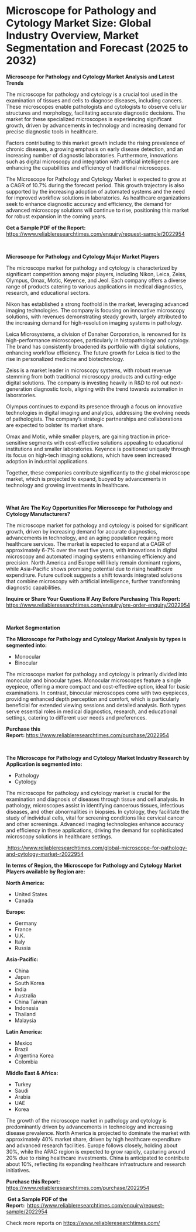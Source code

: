 <p><h1>Microscope for Pathology and Cytology Market Size: Global Industry Overview, Market Segmentation and Forecast (2025 to 2032)</h1></p><p><strong>Microscope for Pathology and Cytology Market Analysis and Latest Trends</strong></p>
<p><p>The microscope for pathology and cytology is a crucial tool used in the examination of tissues and cells to diagnose diseases, including cancers. These microscopes enable pathologists and cytologists to observe cellular structures and morphology, facilitating accurate diagnostic decisions. The market for these specialized microscopes is experiencing significant growth, driven by advancements in technology and increasing demand for precise diagnostic tools in healthcare.</p><p>Factors contributing to this market growth include the rising prevalence of chronic diseases, a growing emphasis on early disease detection, and an increasing number of diagnostic laboratories. Furthermore, innovations such as digital microscopy and integration with artificial intelligence are enhancing the capabilities and efficiency of traditional microscopes.</p><p>The Microscope for Pathology and Cytology Market is expected to grow at a CAGR of 10.7% during the forecast period. This growth trajectory is also supported by the increasing adoption of automated systems and the need for improved workflow solutions in laboratories. As healthcare organizations seek to enhance diagnostic accuracy and efficiency, the demand for advanced microscopy solutions will continue to rise, positioning this market for robust expansion in the coming years.</p></p>
<p><strong>Get a Sample PDF of the Report:&nbsp;</strong> <a href="https://www.reliableresearchtimes.com/enquiry/request-sample/2022954?utm_campaign=3320&utm_medium=2&utm_source=Github&utm_content=ia&utm_term=29032025&utm_id=microscope-for-pathology-and-cytology">https://www.reliableresearchtimes.com/enquiry/request-sample/2022954</a></p>
<p>&nbsp;</p>
<p><strong>Microscope for Pathology and Cytology Major Market Players</strong></p>
<p><p>The microscope market for pathology and cytology is characterized by significant competition among major players, including Nikon, Leica, Zeiss, Olympus, Omax, Motic, Keyence, and Jeol. Each company offers a diverse range of products catering to various applications in medical diagnostics, research, and educational sectors.</p><p>Nikon has established a strong foothold in the market, leveraging advanced imaging technologies. The company is focusing on innovative microscopy solutions, with revenues demonstrating steady growth, largely attributed to the increasing demand for high-resolution imaging systems in pathology.</p><p>Leica Microsystems, a division of Danaher Corporation, is renowned for its high-performance microscopes, particularly in histopathology and cytology. The brand has consistently broadened its portfolio with digital solutions, enhancing workflow efficiency. The future growth for Leica is tied to the rise in personalized medicine and biotechnology.</p><p>Zeiss is a market leader in microscopy systems, with robust revenue stemming from both traditional microscopy products and cutting-edge digital solutions. The company is investing heavily in R&D to roll out next-generation diagnostic tools, aligning with the trend towards automation in laboratories.</p><p>Olympus continues to expand its presence through a focus on innovative technologies in digital imaging and analytics, addressing the evolving needs of pathologists. The company’s strategic partnerships and collaborations are expected to bolster its market share.</p><p>Omax and Motic, while smaller players, are gaining traction in price-sensitive segments with cost-effective solutions appealing to educational institutions and smaller laboratories. Keyence is positioned uniquely through its focus on high-tech imaging solutions, which have seen increased adoption in industrial applications.</p><p>Together, these companies contribute significantly to the global microscope market, which is projected to expand, buoyed by advancements in technology and growing investments in healthcare.</p></p>
<p>&nbsp;</p>
<p><strong>What Are The Key Opportunities For Microscope for Pathology and Cytology Manufacturers?</strong></p>
<p><p>The microscope market for pathology and cytology is poised for significant growth, driven by increasing demand for accurate diagnostics, advancements in technology, and an aging population requiring more healthcare services. The market is expected to expand at a CAGR of approximately 6-7% over the next five years, with innovations in digital microscopy and automated imaging systems enhancing efficiency and precision. North America and Europe will likely remain dominant regions, while Asia-Pacific shows promising potential due to rising healthcare expenditure. Future outlook suggests a shift towards integrated solutions that combine microscopy with artificial intelligence, further transforming diagnostic capabilities.</p></p>
<p><strong>Inquire or Share Your Questions If Any Before Purchasing This Report:</strong> <a href="https://www.reliableresearchtimes.com/enquiry/pre-order-enquiry/2022954?utm_campaign=3320&utm_medium=2&utm_source=Github&utm_content=ia&utm_term=29032025&utm_id=microscope-for-pathology-and-cytology">https://www.reliableresearchtimes.com/enquiry/pre-order-enquiry/2022954</a></p>
<p>&nbsp;</p>
<p><strong>Market Segmentation</strong></p>
<p><strong>The Microscope for Pathology and Cytology Market Analysis by types is segmented into:</strong></p>
<p><ul><li>Monocular</li><li>Binocular</li></ul></p>
<p><p>The microscope market for pathology and cytology is primarily divided into monocular and binocular types. Monocular microscopes feature a single eyepiece, offering a more compact and cost-effective option, ideal for basic examinations. In contrast, binocular microscopes come with two eyepieces, providing enhanced depth perception and comfort, which is particularly beneficial for extended viewing sessions and detailed analysis. Both types serve essential roles in medical diagnostics, research, and educational settings, catering to different user needs and preferences.</p></p>
<p><strong>Purchase this Report:&nbsp;</strong><a href="https://www.reliableresearchtimes.com/purchase/2022954?utm_campaign=3320&utm_medium=2&utm_source=Github&utm_content=ia&utm_term=29032025&utm_id=microscope-for-pathology-and-cytology">https://www.reliableresearchtimes.com/purchase/2022954</a></p>
<p>&nbsp;</p>
<p><strong>The Microscope for Pathology and Cytology Market Industry Research by Application is segmented into:</strong></p>
<p><ul><li>Pathology</li><li>Cytology</li></ul></p>
<p><p>The microscope for pathology and cytology market is crucial for the examination and diagnosis of diseases through tissue and cell analysis. In pathology, microscopes assist in identifying cancerous tissues, infectious diseases, and other abnormalities in biopsies. In cytology, they facilitate the study of individual cells, vital for screening conditions like cervical cancer and other screenings. Advanced imaging technologies enhance accuracy and efficiency in these applications, driving the demand for sophisticated microscopy solutions in healthcare settings.</p></p>
<p><a href="https://www.reliableresearchtimes.com/global-microscope-for-pathology-and-cytology-market-r2022954?utm_campaign=3320&utm_medium=2&utm_source=Github&utm_content=ia&utm_term=29032025&utm_id=microscope-for-pathology-and-cytology">&nbsp;https://www.reliableresearchtimes.com/global-microscope-for-pathology-and-cytology-market-r2022954</a></p>
<p><strong>In terms of Region, the Microscope for Pathology and Cytology Market Players available by Region are:</strong></p>
<p>
    <p> <strong> North America: </strong>
        <ul>
            <li>United States</li>
            <li>Canada</li>
        </ul>
        </p> 
    <p> <strong> Europe: </strong>
        <ul>
            <li>Germany</li>
            <li>France</li>
            <li>U.K.</li>
            <li>Italy</li>
            <li>Russia</li>
        </ul>
        </p> 
    <p> <strong> Asia-Pacific: </strong>
        <ul>
            <li>China</li>
            <li>Japan</li>
            <li>South Korea</li>
            <li>India</li>
            <li>Australia</li>
            <li>China Taiwan</li>
            <li>Indonesia</li>
            <li>Thailand</li>
            <li>Malaysia</li>
        </ul>
        </p> 
    <p> <strong> Latin America: </strong>
        <ul>
            <li>Mexico</li>
            <li>Brazil</li>
            <li>Argentina Korea</li>
            <li>Colombia</li>
        </ul>
        </p> 
    <p> <strong> Middle East & Africa: </strong>
        <ul>
            <li>Turkey</li>
            <li>Saudi</li>
            <li>Arabia</li>
            <li>UAE</li>
            <li>Korea</li>
        </ul>
    </p>
    </p>
<p><p>The growth of the microscope market in pathology and cytology is predominantly driven by advancements in technology and increasing disease prevalence. North America is projected to dominate the market with approximately 40% market share, driven by high healthcare expenditure and advanced research facilities. Europe follows closely, holding about 30%, while the APAC region is expected to grow rapidly, capturing around 20% due to rising healthcare investments. China is anticipated to contribute about 10%, reflecting its expanding healthcare infrastructure and research initiatives.</p></p>
<p><strong>Purchase this Report: </strong><a href="https://www.reliableresearchtimes.com/purchase/2022954?utm_campaign=3320&utm_medium=2&utm_source=Github&utm_content=ia&utm_term=29032025&utm_id=microscope-for-pathology-and-cytology">https://www.reliableresearchtimes.com/purchase/2022954</a></p>
<p>&nbsp;<strong>Get a Sample PDF of the Report:&nbsp;&nbsp;</strong><a href="https://www.reliableresearchtimes.com/enquiry/request-sample/2022954?utm_campaign=3320&utm_medium=2&utm_source=Github&utm_content=ia&utm_term=29032025&utm_id=microscope-for-pathology-and-cytology">https://www.reliableresearchtimes.com/enquiry/request-sample/2022954</a></p>
<p><strong></strong></p>
<p>Check more reports on <a href="https://www.reliableresearchtimes.com/?utm_campaign=3320&utm_medium=2&utm_source=Github&utm_content=ia&utm_term=29032025&utm_id=microscope-for-pathology-and-cytology">https://www.reliableresearchtimes.com/</a></p>